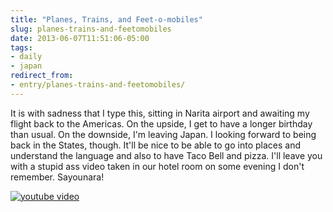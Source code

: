 ```yaml
---
title: "Planes, Trains, and Feet-o-mobiles"
slug: planes-trains-and-feetomobiles
date: 2013-06-07T11:51:06-05:00
tags:
- daily
- japan
redirect_from:
- entry/planes-trains-and-feetomobiles/
---
```

It is with sadness that I type this, sitting in Narita airport and awaiting my flight back to the Americas. On the upside, I get to have a longer birthday than usual. On the downside, I'm leaving Japan. I looking forward to being back in the States, though. It'll be nice to be able to go into places and understand the language and also to have Taco Bell and pizza. I'll leave you with a stupid ass video taken in our hotel room on some evening I don't remember. Sayounara!

[![youtube video](https://img.youtube.com/vi/O2_S6tqyGP0/0.jpg)](https://www.youtube.com/watch?v=O2_S6tqyGP0)
